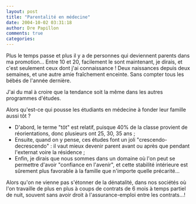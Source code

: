 ```yaml
---
layout: post
title: "Parentalité en médecine"
date: 2004-10-02 03:31:18
author: Dre Papillon
comments: true
categories: 
---
```



Plus le temps passe et plus il y a de personnes qui deviennent parents dans ma promotion...  Entre 10 et 20, facilement le sont maintenant, je dirais, et c'est seulement ceux dont j'ai connaissance !  Deux naissances depuis deux semaines, et une autre amie fraîchement enceinte.  Sans compter tous les bébés de l'année dernière.

J'ai du mal à croire que la tendance soit la même dans les autres programmes d'études.

Alors qu'est-ce qui pousse les étudiants en médecine à fonder leur famille aussi tôt ?

- D'abord, le terme "tôt" est relatif, puisque 40% de la classe provient de réorientations, donc plusieurs ont 25, 30, 35 ans ;
- Ensuite, quand on y pense, ces études font un joli "crescendo-decrescendo" : il vaut mieux devenir parent avant ou après que pendant l'externat voire la résidence ;
- Enfin, je dirais que nous sommes dans un domaine où l'on peut se permettre d'avoir "confiance en l'avenir", et cette stabilité intérieure est sûrement plus favorable à la famille que n'importe quelle précarité...

Alors qu'on ne vienne pas s'étonner de la dénatalité, dans nos sociétés où l'on travaille de plus en plus à coups de contrats de 6 mois à temps partiel de nuit, souvent sans avoir droit à l'assurance-emploi entre les contrats...!